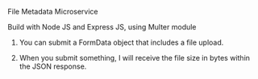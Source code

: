 File Metadata Microservice

Build with Node JS and Express JS, using Multer module

1) You can submit a FormData object that includes a file upload.

2) When you submit something, I will receive the file size in bytes within the JSON response.
  